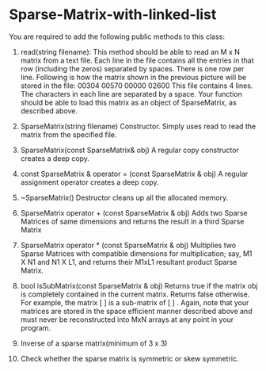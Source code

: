 # Sparse-Matrix-with-linked-list
You are required to add the following public methods to this class:
1. read(string filename):
This method should be able to read an M x N matrix from a text file. Each line in the file
contains all the entries in that row (including the zeros) separated by spaces. There is one
row per line. Following is how the matrix shown in the previous picture will be stored in
the file:
00304
00570
00000
02600
This file contains 4 lines. The characters in each line are separated by a space. Your
function should be able to load this matrix as an object of SparseMatrix, as described
above.

2. SparseMatrix(string filename)
Constructor. Simply uses read to read the matrix from the specified file.
3. SparseMatrix(const SparseMatrix& obj)
A regular copy constructor creates a deep copy.
4. const SparseMatrix & operator = (const
SparseMatrix & obj) A regular assignment operator
creates a deep copy.
5. ~SparseMatrix()
Destructor cleans up all the allocated memory.

6. SparseMatrix operator + (const SparseMatrix & obj)
Adds two Sparse Matrices of same dimensions and returns the result in a third Sparse
Matrix
7. SparseMatrix operator * (const SparseMatrix & obj)
Multiplies two Sparse Matrices with compatible dimensions for multiplication; say, M1
X N1 and N1 X L1, and returns their M1xL1 resultant product Sparse Matrix.
8. bool isSubMatrix(const SparseMatrix & obj)
Returns true if the matrix obj is completely contained in the current matrix.
Returns false otherwise.
For example, the matrix [ ] is a sub-matrix of [ ] .
Again, note that your matrices are stored in the space efficient manner described
above and must never be reconstructed into MxN arrays at any point in your
program.
9. Inverse of a sparse matrix(minimum of 3 x 3)
10. Check whether the sparse matrix is symmetric or skew symmetric.
